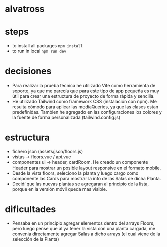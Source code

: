 # alvatross
# steps
  - to install all packages `npm install`
  - to run in local `npm run dev`
# decisiones
  - Para realizar la prueba técnica he utilizado Vite como herramienta de soporte, ya que me parecía que para este tipo de app pequeña es muy útil para crear una estructura de proyecto de forma rápida y sencilla.
  - He utilizado Tailwind como framework CSS (instalación con npm).  Me resulta cómodo para aplicar las mediaQueries, ya que las clases estan predefinidas. Tambien he agregado en las configuraciones los colores y la fuente de forma personalizada (tailwind.config.js) 

# estructura
  - fichero json (assets/json/floors.js)
  - vistas → floors.vue / api.vue
  - componentes ui → header, cardRoom. He creado un componente Header para mostrar un posible layout responsive en el formato mobile.
  - Desde la vista floors, seleciono la planta y luego cargo como componente las Cards para mostrar la info de las Salas de dicha Planta.
  - Decidí que las nuevas plantas se agregaran al principio de la lista, porque en la versión móvil queda mas visible.

# dificultades
  - Pensaba en un principio agregar elementos dentro del arrays Floors, pero luego pense que al ya tener la vista con una planta cargada, me convenia directamente agregar Salas a dicho arrays (el cual viene de la selección de la Planta)
 
  
